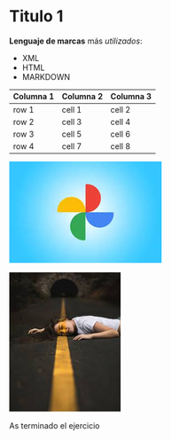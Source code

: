 # Titulo 1

__Lenguaje de marcas__ más 
_utilizados_:
 * XML
 * HTML
 * MARKDOWN


| **Columna 1**    | **Columna 2**    |**Columna 3**    |
|------------------|------------------|-----------------|
| row 1            | cell 1           |cell 2           |
| row 2            | cell 3           |cell 4           |
| row 3            | cell 5           |cell 6           |
| row 4            | cell 7           |cell 8           |

![alt text](image.png)

![alt text](image-1.png)

As terminado el ejercicio